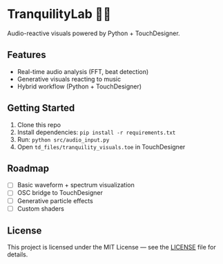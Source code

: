 # TranquilityLab 🌌🎶
Audio-reactive visuals powered by Python + TouchDesigner.

## Features
- Real-time audio analysis (FFT, beat detection)
- Generative visuals reacting to music
- Hybrid workflow (Python + TouchDesigner)

## Getting Started
1. Clone this repo
2. Install dependencies: `pip install -r requirements.txt`
3. Run: `python src/audio_input.py`
4. Open `td_files/tranquility_visuals.toe` in TouchDesigner

## Roadmap
- [ ] Basic waveform + spectrum visualization
- [ ] OSC bridge to TouchDesigner
- [ ] Generative particle effects
- [ ] Custom shaders

## License
This project is licensed under the MIT License — see the [LICENSE](https://github.com/aleksandrajk/TranquilityLab/blob/main/LICENSE) file for details.
